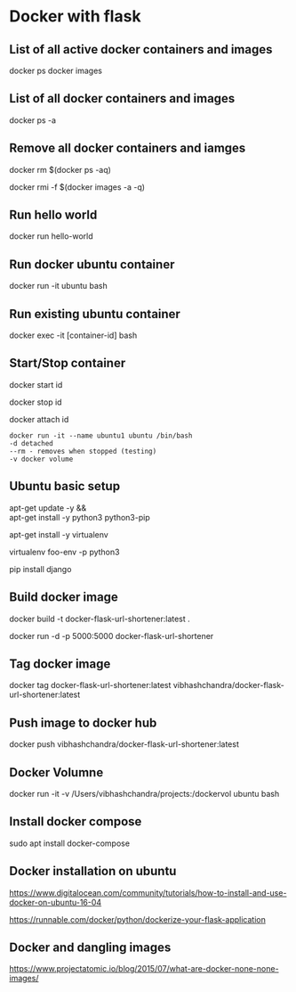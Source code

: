 # Docker with flask
## List of all active docker containers and images
docker ps
docker images

## List of all docker containers and images
docker ps -a

## Remove all docker containers and iamges
docker rm $(docker ps -aq)

docker rmi -f $(docker images -a -q)

## Run hello world
docker run hello-world

## Run docker ubuntu container
docker run -it ubuntu bash

## Run existing ubuntu container
docker exec -it [container-id] bash

## Start/Stop container
docker start id

docker stop id

docker attach id
```
docker run -it --name ubuntu1 ubuntu /bin/bash
-d detached
--rm - removes when stopped (testing)
-v docker volume
```

## Ubuntu basic setup
apt-get update -y && \
    apt-get install -y python3 python3-pip
    
apt-get install -y virtualenv

virtualenv foo-env -p python3

pip install django

## Build docker image
docker build -t docker-flask-url-shortener:latest .

docker run -d -p 5000:5000 docker-flask-url-shortener

## Tag docker image
docker tag docker-flask-url-shortener:latest vibhashchandra/docker-flask-url-shortener:latest

## Push image to docker hub
docker push vibhashchandra/docker-flask-url-shortener:latest

## Docker Volumne
docker run -it -v /Users/vibhashchandra/projects:/dockervol ubuntu bash

## Install docker compose
sudo apt  install docker-compose

## Docker installation on ubuntu
https://www.digitalocean.com/community/tutorials/how-to-install-and-use-docker-on-ubuntu-16-04

https://runnable.com/docker/python/dockerize-your-flask-application

## Docker <none><none> and dangling images
https://www.projectatomic.io/blog/2015/07/what-are-docker-none-none-images/
